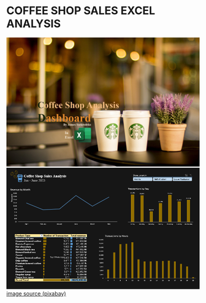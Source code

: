 # COFFEE SHOP SALES EXCEL ANALYSIS
![img](headed_bg.png)
![alt text](cover_bg_coffee_analysis.png) 
[image source (pixabay)](https://pixabay.com//?utm_source=link-attribution&utm_medium=referral&utm_campaign=image&utm_content=1281880)